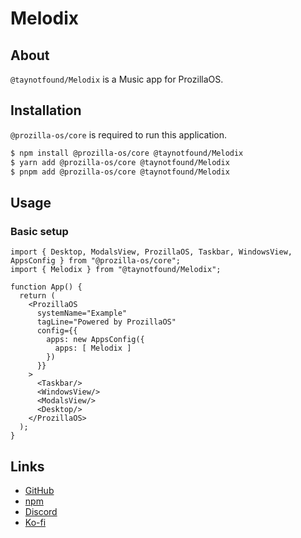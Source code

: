 # Melodix

## About 

`@taynotfound/Melodix` is a Music app for ProzillaOS.

## Installation

`@prozilla-os/core` is required to run this application.

```sh
$ npm install @prozilla-os/core @taynotfound/Melodix
$ yarn add @prozilla-os/core @taynotfound/Melodix
$ pnpm add @prozilla-os/core @taynotfound/Melodix
```

## Usage

### Basic setup

```tsx
import { Desktop, ModalsView, ProzillaOS, Taskbar, WindowsView, AppsConfig } from "@prozilla-os/core";
import { Melodix } from "@taynotfound/Melodix";

function App() {
  return (
    <ProzillaOS
      systemName="Example"
      tagLine="Powered by ProzillaOS"
      config={{
        apps: new AppsConfig({
          apps: [ Melodix ]
        })
      }}
    >
      <Taskbar/>
      <WindowsView/>
      <ModalsView/>
      <Desktop/>
    </ProzillaOS>
  );
}
```

## Links

- [GitHub][github]
- [npm][npm]
- [Discord][discord]
- [Ko-fi][ko-fi]

[github]: https://github.com/prozilla-os/Melodix-app
[npm]: https://www.npmjs.com/package/@taynotfound/Melodix
[discord]: https://discord.gg/JwbyQP4tdz
[ko-fi]: https://ko-fi.com/prozilla